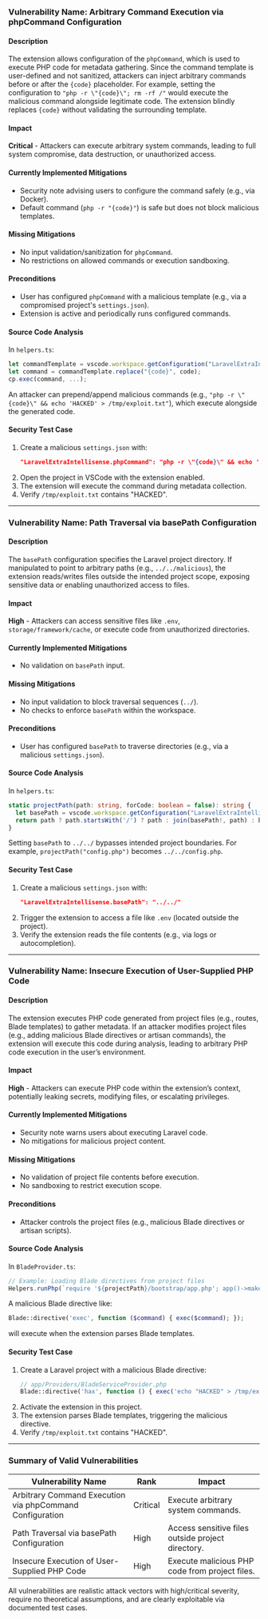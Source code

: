 ### Vulnerability Name: Arbitrary Command Execution via phpCommand Configuration

#### Description
The extension allows configuration of the `phpCommand`, which is used to execute PHP code for metadata gathering. Since the command template is user-defined and not sanitized, attackers can inject arbitrary commands before or after the `{code}` placeholder. For example, setting the configuration to `"php -r \"{code}\"; rm -rf /"` would execute the malicious command alongside legitimate code. The extension blindly replaces `{code}` without validating the surrounding template.

#### Impact
**Critical** - Attackers can execute arbitrary system commands, leading to full system compromise, data destruction, or unauthorized access.

#### Currently Implemented Mitigations
- Security note advising users to configure the command safely (e.g., via Docker).
- Default command (`php -r "{code}"`) is safe but does not block malicious templates.

#### Missing Mitigations
- No input validation/sanitization for `phpCommand`.
- No restrictions on allowed commands or execution sandboxing.

#### Preconditions
- User has configured `phpCommand` with a malicious template (e.g., via a compromised project's `settings.json`).
- Extension is active and periodically runs configured commands.

#### Source Code Analysis
In `helpers.ts`:
```typescript
let commandTemplate = vscode.workspace.getConfiguration("LaravelExtraIntellisense").get<string>('phpCommand') ?? "php -r \"{code}\"";
let command = commandTemplate.replace("{code}", code);
cp.exec(command, ...);
```
An attacker can prepend/append malicious commands (e.g., `"php -r \"{code}\" && echo 'HACKED' > /tmp/exploit.txt"`), which execute alongside the generated code.

#### Security Test Case
1. Create a malicious `settings.json` with:
   ```json
   "LaravelExtraIntellisense.phpCommand": "php -r \"{code}\" && echo 'HACKED' > /tmp/exploit.txt"
   ```
2. Open the project in VSCode with the extension enabled.
3. The extension will execute the command during metadata collection.
4. Verify `/tmp/exploit.txt` contains "HACKED".

---

### Vulnerability Name: Path Traversal via basePath Configuration

#### Description
The `basePath` configuration specifies the Laravel project directory. If manipulated to point to arbitrary paths (e.g., `../../malicious`), the extension reads/writes files outside the intended project scope, exposing sensitive data or enabling unauthorized access to files.

#### Impact
**High** - Attackers can access sensitive files like `.env`, `storage/framework/cache`, or execute code from unauthorized directories.

#### Currently Implemented Mitigations
- No validation on `basePath` input.

#### Missing Mitigations
- No input validation to block traversal sequences (`../`).
- No checks to enforce `basePath` within the workspace.

#### Preconditions
- User has configured `basePath` to traverse directories (e.g., via a malicious `settings.json`).

#### Source Code Analysis
In `helpers.ts`:
```typescript
static projectPath(path: string, forCode: boolean = false): string {
  let basePath = vscode.workspace.getConfiguration("LaravelExtraIntellisense").get<string>('basePath');
  return path ? path.startsWith('/') ? path : join(basePath!, path) : basePath!;
}
```
Setting `basePath` to `../../` bypasses intended project boundaries. For example, `projectPath("config.php")` becomes `../../config.php`.

#### Security Test Case
1. Create a malicious `settings.json` with:
   ```json
   "LaravelExtraIntellisense.basePath": "../../"
   ```
2. Trigger the extension to access a file like `.env` (located outside the project).
3. Verify the extension reads the file contents (e.g., via logs or autocompletion).

---

### Vulnerability Name: Insecure Execution of User-Supplied PHP Code

#### Description
The extension executes PHP code generated from project files (e.g., routes, Blade templates) to gather metadata. If an attacker modifies project files (e.g., adding malicious Blade directives or artisan commands), the extension will execute this code during analysis, leading to arbitrary PHP code execution in the user’s environment.

#### Impact
**High** - Attackers can execute PHP code within the extension’s context, potentially leaking secrets, modifying files, or escalating privileges.

#### Currently Implemented Mitigations
- Security note warns users about executing Laravel code.
- No mitigations for malicious project content.

#### Missing Mitigations
- No validation of project file contents before execution.
- No sandboxing to restrict execution scope.

#### Preconditions
- Attacker controls the project files (e.g., malicious Blade directives or artisan scripts).

#### Source Code Analysis
In `BladeProvider.ts`:
```typescript
// Example: Loading Blade directives from project files
Helpers.runPhp(`require '${projectPath}/bootstrap/app.php'; app()->make('blade.compiler')->compileString('...')`);
```
A malicious Blade directive like:
```php
Blade::directive('exec', function ($command) { exec($command); });
```
will execute when the extension parses Blade templates.

#### Security Test Case
1. Create a Laravel project with a malicious Blade directive:
   ```php
   // app/Providers/BladeServiceProvider.php
   Blade::directive('hax', function () { exec('echo "HACKED" > /tmp/exploit.txt'); });
   ```
2. Activate the extension in this project.
3. The extension parses Blade templates, triggering the malicious directive.
4. Verify `/tmp/exploit.txt` contains "HACKED".

---

### Summary of Valid Vulnerabilities
| Vulnerability Name | Rank       | Impact                                                                 |
|--------------------|------------|------------------------------------------------------------------------|
| Arbitrary Command Execution via phpCommand Configuration | Critical | Execute arbitrary system commands.                           |
| Path Traversal via basePath Configuration              | High     | Access sensitive files outside project directory.            |
| Insecure Execution of User-Supplied PHP Code            | High     | Execute malicious PHP code from project files.               |

All vulnerabilities are realistic attack vectors with high/critical severity, require no theoretical assumptions, and are clearly exploitable via documented test cases.

